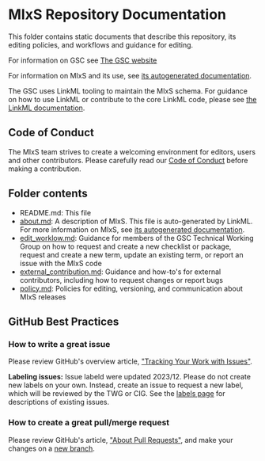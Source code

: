 # MIxS Repository Documentation
This folder contains static documents that describe this repository, its editing policies, and workflows and guidance for editing.

For information on GSC see [The GSC website](https://www.gensc.org/)

For information on MIxS and its use, see [its autogenerated documentation](https://w3id.org/mixs).

The GSC uses LinkML tooling to maintain the MIxS schema. For guidance on how to use LinkML or contribute to the core LinkML code, please see [the LinkML documentation](https://linkml.io/linkml/).

## Code of Conduct

The MIxS team strives to create a welcoming environment for editors, users and other contributors.
Please carefully read our [Code of Conduct](../../CODE_OF_CONDUCT.md) before making a contribution.

## Folder contents

* README.md: This file
* [about.md](about.md): A description of MIxS. This file is auto-generated by LinkML. For more information on MIxS, see [its autogenerated documentation](https://w3id.org/mixs).
* [edit_worklow.md](edit_worklow.md): Guidance for members of the GSC Technical Working Group on how to request and create a new checklist or package, request and create a new term, update an existing term, or report an issue with the MIxS code
* [external_contribution.md](external_contribution.md): Guidance and how-to's for external contributors, including how to request changes or report bugs
* [policy.md](policy.md): Policies for editing, versioning, and communication about MIxS releases

## GitHub Best Practices
### How to write a great issue

Please review GitHub's overview article,
["Tracking Your Work with Issues"][about-issues].

**Labeling issues:** Issue labeld were updated 2023/12. Please do not create new labels on your own. Instead, create an issue to request a new label, which will be reviewed by the TWG or CIG. See the [labels page](https://github.com/GenomicsStandardsConsortium/mixs/labels) for descriptions of existing issues.

### How to create a great pull/merge request

Please review GitHub's article, ["About Pull Requests"][about-pulls],
and make your changes on a [new branch][about-branches].

[about-branches]: https://docs.github.com/en/pull-requests/collaborating-with-pull-requests/proposing-changes-to-your-work-with-pull-requests/about-branches
[about-issues]: https://docs.github.com/en/issues/tracking-your-work-with-issues/about-issues
[about-pulls]: https://docs.github.com/en/pull-requests/collaborating-with-pull-requests/proposing-changes-to-your-work-with-pull-requests/about-pull-requests
[issues]: https://github.com/GenomicsStandardsConsortium/mixs/issues/
[pulls]: https://github.com/GenomicsStandardsConsortium/mixs/pulls/
